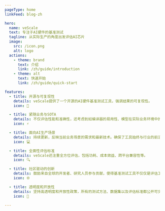 ```yaml
---
pageType: home
linkFeed: blog-zh

hero:
  name: veScale
  text: 专注于AI硬件的基准测试
  tagline: 从实际生产的角度出发评估AI芯片
  image:
    src: /icon.png
    alt: logo
  actions:
    - theme: brand
      text: 介绍
      link: /zh/guide/introduction
    - theme: alt
      text: 快速开始
      link: /zh/guide/quick-start

features:
  - title: 开源与可复现性
    details: veScale提供了一个开源的AI硬件基准测试工具，强调结果的可复现性。
    icon: 🚀

  - title: 紧随业务与SOTA
    details: 不仅评估性能和准确性，还考虑到如编译器的易用性、模型在实际业务环境中的应用等因素，从而为实际生产环境提供有价值的见解。
    icon: ⚡

  - title: 面向AI生产场景
    details: 持续更新，反映当前业务场景的需求和最新技术。确保了工具始终与行业的前沿同步，为用户提供最新、最相关的性能评估。
    icon: 💻

  - title: 全面性评估标准
    details: veScale还注重全方位评估，包括功耗、成本效益、跨平台兼容性等。
    icon: 🔍

  - title: 社区驱动的创新
    details: 鼓励来自全球的开发者、研究人员参与贡献，使得基准测试工具不仅仅是评估工具，也是一个创新的平台。
    icon: 🌐

  - title: 透明度和开放性
    details: 坚持高透明度和开放性政策，所有的测试方法、数据集以及评估标准都公开可见。
    icon: 🎯

---
```

